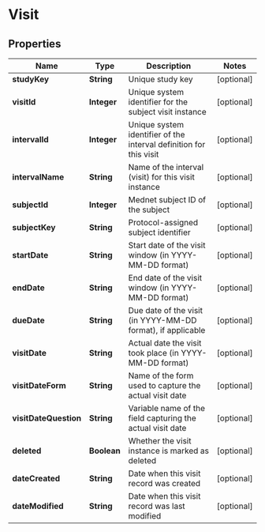 

# Visit


## Properties

| Name | Type | Description | Notes |
|------------ | ------------- | ------------- | -------------|
|**studyKey** | **String** | Unique study key |  [optional] |
|**visitId** | **Integer** | Unique system identifier for the subject visit instance |  [optional] |
|**intervalId** | **Integer** | Unique system identifier of the interval definition for this visit |  [optional] |
|**intervalName** | **String** | Name of the interval (visit) for this visit instance |  [optional] |
|**subjectId** | **Integer** | Mednet subject ID of the subject |  [optional] |
|**subjectKey** | **String** | Protocol-assigned subject identifier |  [optional] |
|**startDate** | **String** | Start date of the visit window (in YYYY-MM-DD format) |  [optional] |
|**endDate** | **String** | End date of the visit window (in YYYY-MM-DD format) |  [optional] |
|**dueDate** | **String** | Due date of the visit (in YYYY-MM-DD format), if applicable |  [optional] |
|**visitDate** | **String** | Actual date the visit took place (in YYYY-MM-DD format) |  [optional] |
|**visitDateForm** | **String** | Name of the form used to capture the actual visit date |  [optional] |
|**visitDateQuestion** | **String** | Variable name of the field capturing the actual visit date |  [optional] |
|**deleted** | **Boolean** | Whether the visit instance is marked as deleted |  [optional] |
|**dateCreated** | **String** | Date when this visit record was created |  [optional] |
|**dateModified** | **String** | Date when this visit record was last modified |  [optional] |




